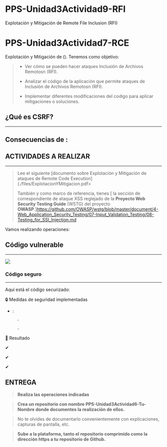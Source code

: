 # PPS-Unidad3Actividad9-RFI
Explotación y Mitigación de Remote File Inclusion (RFI)
# PPS-Unidad3Actividad7-RCE
Explotación y Mitigación de ().
Tenemos como objetivo:

> - Ver cómo se pueden hacer ataques Inclusión de Archivos Remotosn (RFI).
>
> - Analizar el código de la aplicación que permite ataques de Inclusión de Archivos Remotosn (RFI).
>
> - Implementar diferentes modificaciones del codigo para aplicar mitigaciones o soluciones.

## ¿Qué es CSRF?
---

Consecuencias de :
- 
## ACTIVIDADES A REALIZAR
---
> Lee el siguiente [documento sobre Explotación y Mitigación de ataques de Remote Code Execution](./files/ExplotacionYMitigacion.pdf>
> 
> También y como marco de referencia, tienes [ la sección de correspondiente de ataque XSS reglejado de la **Proyecto Web Security Testing Guide** (WSTG) del proyecto **OWASP**.]<https://github.com/OWASP/wstg/blob/master/document/4-Web_Application_Security_Testing/07-Input_Validation_Testing/08-Testing_for_SSI_Injection.md>
>


Vamos realizando operaciones:
## Código vulnerable
---



![](images/.png)


### **Código seguro**
---

Aquí está el código securizado:

🔒 Medidas de seguridad implementadas

- :

        - 

        - 



🚀 Resultado

✔ 

✔ 

✔ 

## ENTREGA

> __Realiza las operaciones indicadas__

> __Crea un repositorio  con nombre PPS-Unidad3Actividad6-Tu-Nombre donde documentes la realización de ellos.__

> No te olvides de documentarlo convenientemente con explicaciones, capturas de pantalla, etc.

> __Sube a la plataforma, tanto el repositorio comprimido como la dirección https a tu repositorio de Github.__

